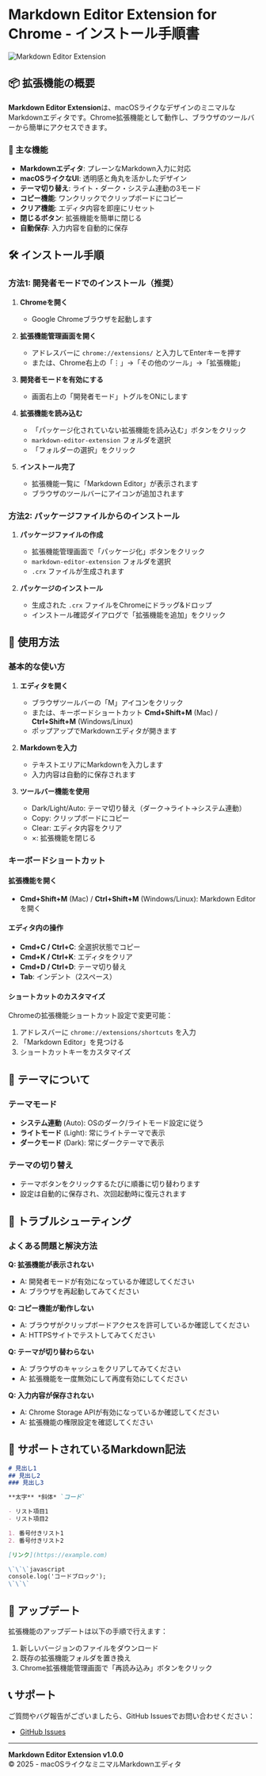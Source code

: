 # Markdown Editor Extension for Chrome - インストール手順書

![Markdown Editor Extension](images/markdown-editor-extentions.png)

## 📦 拡張機能の概要

**Markdown Editor Extension**は、macOSライクなデザインのミニマルなMarkdownエディタです。Chrome拡張機能として動作し、ブラウザのツールバーから簡単にアクセスできます。

### 🎯 主な機能
- **Markdownエディタ**: プレーンなMarkdown入力に対応
- **macOSライクなUI**: 透明感と角丸を活かしたデザイン
- **テーマ切り替え**: ライト・ダーク・システム連動の3モード
- **コピー機能**: ワンクリックでクリップボードにコピー
- **クリア機能**: エディタ内容を即座にリセット
- **閉じるボタン**: 拡張機能を簡単に閉じる
- **自動保存**: 入力内容を自動的に保存

## 🛠 インストール手順

### 方法1: 開発者モードでのインストール（推奨）

1. **Chromeを開く**
   - Google Chromeブラウザを起動します

2. **拡張機能管理画面を開く**
   - アドレスバーに `chrome://extensions/` と入力してEnterキーを押す
   - または、Chrome右上の「⋮」→「その他のツール」→「拡張機能」

3. **開発者モードを有効にする**
   - 画面右上の「開発者モード」トグルをONにします

4. **拡張機能を読み込む**
   - 「パッケージ化されていない拡張機能を読み込む」ボタンをクリック
   - `markdown-editor-extension` フォルダを選択
   - 「フォルダーの選択」をクリック

5. **インストール完了**
   - 拡張機能一覧に「Markdown Editor」が表示されます
   - ブラウザのツールバーにアイコンが追加されます

### 方法2: パッケージファイルからのインストール

1. **パッケージファイルの作成**
   - 拡張機能管理画面で「パッケージ化」ボタンをクリック
   - `markdown-editor-extension` フォルダを選択
   - `.crx` ファイルが生成されます

2. **パッケージのインストール**
   - 生成された `.crx` ファイルをChromeにドラッグ&ドロップ
   - インストール確認ダイアログで「拡張機能を追加」をクリック

## 🚀 使用方法

### 基本的な使い方

1. **エディタを開く**
   - ブラウザツールバーの「M」アイコンをクリック
   - または、キーボードショートカット **Cmd+Shift+M** (Mac) / **Ctrl+Shift+M** (Windows/Linux)
   - ポップアップでMarkdownエディタが開きます

2. **Markdownを入力**
   - テキストエリアにMarkdownを入力します
   - 入力内容は自動的に保存されます

3. **ツールバー機能を使用**
   - Dark/Light/Auto: テーマ切り替え（ダーク→ライト→システム連動）
   - Copy: クリップボードにコピー
   - Clear: エディタ内容をクリア
   - ×: 拡張機能を閉じる

### キーボードショートカット

#### 拡張機能を開く
- **Cmd+Shift+M** (Mac) / **Ctrl+Shift+M** (Windows/Linux): Markdown Editorを開く

#### エディタ内の操作
- **Cmd+C / Ctrl+C**: 全選択状態でコピー
- **Cmd+K / Ctrl+K**: エディタをクリア
- **Cmd+D / Ctrl+D**: テーマ切り替え
- **Tab**: インデント（2スペース）

#### ショートカットのカスタマイズ
Chromeの拡張機能ショートカット設定で変更可能：
1. アドレスバーに `chrome://extensions/shortcuts` を入力
2. 「Markdown Editor」を見つける
3. ショートカットキーをカスタマイズ

## 🎨 テーマについて

### テーマモード
- **システム連動** (Auto): OSのダーク/ライトモード設定に従う
- **ライトモード** (Light): 常にライトテーマで表示
- **ダークモード** (Dark): 常にダークテーマで表示

### テーマの切り替え
- テーマボタンをクリックするたびに順番に切り替わります
- 設定は自動的に保存され、次回起動時に復元されます

## 🔧 トラブルシューティング

### よくある問題と解決方法

**Q: 拡張機能が表示されない**
- A: 開発者モードが有効になっているか確認してください
- A: ブラウザを再起動してみてください

**Q: コピー機能が動作しない**
- A: ブラウザがクリップボードアクセスを許可しているか確認してください
- A: HTTPSサイトでテストしてみてください

**Q: テーマが切り替わらない**
- A: ブラウザのキャッシュをクリアしてみてください
- A: 拡張機能を一度無効にして再度有効にしてください

**Q: 入力内容が保存されない**
- A: Chrome Storage APIが有効になっているか確認してください
- A: 拡張機能の権限設定を確認してください

## 📝 サポートされているMarkdown記法

```markdown
# 見出し1
## 見出し2
### 見出し3

**太字** *斜体* `コード`

- リスト項目1
- リスト項目2

1. 番号付きリスト1
2. 番号付きリスト2

[リンク](https://example.com)

\`\`\`javascript
console.log('コードブロック');
\`\`\`
```

## 🔄 アップデート

拡張機能のアップデートは以下の手順で行えます：

1. 新しいバージョンのファイルをダウンロード
2. 既存の拡張機能フォルダを置き換え
3. Chrome拡張機能管理画面で「再読み込み」ボタンをクリック

## 📞 サポート

ご質問やバグ報告がございましたら、GitHub Issuesでお問い合わせください：

- [GitHub Issues](https://github.com/Tetsuya81/markdown-editor-extension/issues)

---

**Markdown Editor Extension v1.0.0**  
© 2025 - macOSライクなミニマルMarkdownエディタ

